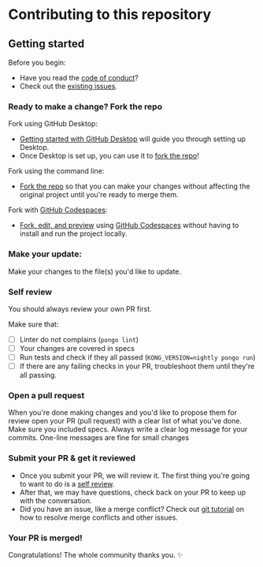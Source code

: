 # Contributing to this repository <!-- omit in toc -->

## Getting started <!-- omit in toc -->

Before you begin:
- Have you read the [code of conduct](CODE_OF_CONDUCT.md)?
- Check out the [existing issues](https://github.com/figment-networks/kong-plugin-connections-quota/issues).

### Ready to make a change? Fork the repo

Fork using GitHub Desktop:

- [Getting started with GitHub Desktop](https://docs.github.com/en/desktop/installing-and-configuring-github-desktop/getting-started-with-github-desktop) will guide you through setting up Desktop.
- Once Desktop is set up, you can use it to [fork the repo](https://docs.github.com/en/desktop/contributing-and-collaborating-using-github-desktop/cloning-and-forking-repositories-from-github-desktop)!

Fork using the command line:

- [Fork the repo](https://docs.github.com/en/github/getting-started-with-github/fork-a-repo#fork-an-example-repository) so that you can make your changes without affecting the original project until you're ready to merge them.

Fork with [GitHub Codespaces](https://github.com/features/codespaces):

- [Fork, edit, and preview](https://docs.github.com/en/free-pro-team@latest/github/developing-online-with-codespaces/creating-a-codespace) using [GitHub Codespaces](https://github.com/features/codespaces) without having to install and run the project locally.

### Make your update:
Make your changes to the file(s) you'd like to update.

### Self review
You should always review your own PR first.

Make sure that:
- [ ] Linter do not complains (`pongo lint`)
- [ ] Your changes are covered in specs
- [ ] Run tests and check if they all passed (`KONG_VERSION=nightly pongo run`)
- [ ] If there are any failing checks in your PR, troubleshoot them until they're all passing.

### Open a pull request
When you're done making changes and you'd like to propose them for review open your PR (pull request) with a clear list of what you've done.
Make sure you included specs.
Always write a clear log message for your commits. One-line messages are fine for small changes

### Submit your PR & get it reviewed
- Once you submit your PR, we will review it. The first thing you're going to want to do is a [self review](#self-review).
- After that, we may have questions, check back on your PR to keep up with the conversation.
- Did you have an issue, like a merge conflict? Check out [git tutorial](https://lab.github.com/githubtraining/managing-merge-conflicts) on how to resolve merge conflicts and other issues.

### Your PR is merged!
Congratulations! The whole community thanks you. :sparkles:
